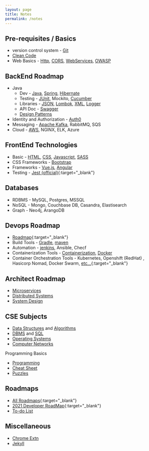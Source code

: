 ```yaml
---
layout: page
title: Notes
permalink: /notes
---
```


## Pre-requisites / Basics

- version control system - [Git](git)
- [Clean Code](clean-code)
- Web Basics - [Http](http), [CORS](cors), [WebServices](webservices), [OWASP](owasp)

## BackEnd Roadmap

- Java
  - Dev - [Java](java), [Spring](spring/), [Hibernate](hibernate)
  - Testing - [JUnit](junit), Mockito, [Cucumber](cucumber)
  - Libraries - [JSON](json), [Lombok](lombok), [XML](xml), [Logger](logger)
  - API Doc - [Swagger](swagger)
  - [Design Patterns](design-patterns)
- Identity and Authorization - [Auth0](auth0)
- Messaging - [Apache Kafka](kafka), RabbitMQ, SQS
- Cloud - [AWS](aws), NGINX, ELK, Azure

## FrontEnd Technologies

- Basic - [HTML](html), [CSS](css), [Javascript](js), [SASS](sass)
- CSS Frameworks - [Bootstrap](bootstrap)
- Frameworks - [Vue.js](vue), [Angular](angular)
- Testing - [Jest (official)](https://jestjs.io/){:target="\_blank"}

## Databases

- RDBMS - MySQL, Postgres, MSSQL
- NoSQL - Mongo, Couchbase DB, Casandra, Elastisearch
- Graph - Neo4j, ArangoDB

## Devops Roadmap

- [Roadmap](https://medium.com/hackernoon/the-2018-devops-roadmap-31588d8670cb){:target="\_blank"}
- Build Tools - [Gradle](gradle), [maven](maven)
- Automation - [jenkins](jenkins), Ansible, Checf
- Containerization Tools - [Containerization](containerization), [Docker](docker)
- Container Orchestration Tools - Kubernetes, Openshift (RedHat) , Hasicorp Nomad, Docker Swarm, [etc...](https://devopscube.com/docker-container-clustering-tools/){:target="\_blank"}

## Architect Roadmap

- [Microservices](microservices)
- [Distributed Systems](distributed-systems)
- [System Design](system-design)

## CSE Subjects

- [Data Structures](ds) and [Algorithms](algo)
- [DBMS](dbms) and [SQL](sql)
- [Operating Systems](os)
- [Computer Networks](cn)

Programming Basics

- [Programming](programming-basics)
- [Cheat Sheet](cheatsheet)
- [Puzzles](puzzles)

## Roadmaps

- [All Roadmaps](https://roadmap.sh/){:target="\_blank"}
- [2021 Developer RoadMap](https://javarevisited.blogspot.com/2019/10/the-java-developer-roadmap.html){:target="\_blank"}
- [To-do List](todo)

## Miscellaneous

- [Chrome Extn](chrome)
- [Jekyll](jekyll)
